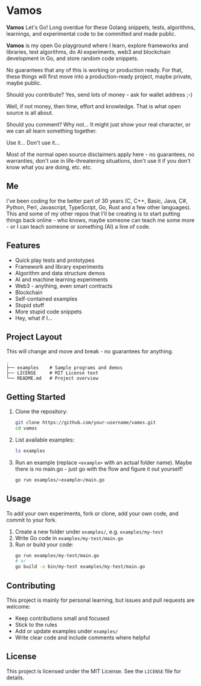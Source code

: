 # Vamos

**Vamos** Let's Go! Long overdue for these Golang snippets, tests, algorithms, learnings, and experimental code to be committed and made public. 

**Vamos** is my open Go playground where I learn, explore frameworks and libraries, test algorithms, do AI experiments, web3 and blockchain development in Go, and store random code snippets.

No guarantees that any of this is working or production ready. For that, these things will first move into a production-ready project, maybe private, maybe public. 

Should you contribute? Yes, send lots of money - ask for wallet address ;-) 

Well, if not money, then time, effort and knowledge. That is what open source is all about. 

Should you comment?  Why not... It might just show your real character, or we can all learn something together. 

Use it... Don't use it...  

Most of the normal open source disclaimers apply here - no guarantees, no warranties, don't use in life-threatening situations, don't use it if you don't know what you are doing, etc. etc.

## Me

I've been coding for the better part of 30 years (C, C++, Basic, Java, C#, Python, Perl, Javascript, TypeScript, Go, Rust and a few other languages). This and some of my other repos that I'll be creating is to start putting things back online - who knows, maybe someone can teach me some more - or I can teach someone or something (AI) a line of code. 

## Features

- Quick play tests and prototypes
- Framework and library experiments
- Algorithm and data structure demos
- AI and machine learning experiments
- Web3 - anything, even smart contracts
- Blockchain
- Self-contained examples
- Stupid stuff
- More stupid code snippets
- Hey, what if I...

## Project Layout

This will change and move and break - no guarantees for anything.

```
.
├── examples    # Sample programs and demos
├── LICENSE     # MIT License text
└── README.md   # Project overview
```

## Getting Started

1. Clone the repository:
   ```bash
   git clone https://github.com/your-username/vamos.git
   cd vamos
   ```
2. List available examples:
   ```bash
   ls examples
   ```
3. Run an example (replace `<example>` with an actual folder name). Maybe there is no main.go - just go with the flow and figure it out yourself! 
   ```bash
   go run examples/<example>/main.go
   ```

## Usage

To add your own experiments, fork or clone, add your own code, and commit to your fork. 

1. Create a new folder under `examples/`, e.g. `examples/my-test`
2. Write Go code in `examples/my-test/main.go`
3. Run or build your code:
   ```bash
   go run examples/my-test/main.go
   # or
   go build -o bin/my-test examples/my-test/main.go
   ```

## Contributing

This project is mainly for personal learning, but issues and pull requests are welcome:

- Keep contributions small and focused
- Stick to the rules
- Add or update examples under `examples/`
- Write clear code and include comments where helpful

## License

This project is licensed under the MIT License. See the `LICENSE` file for details.